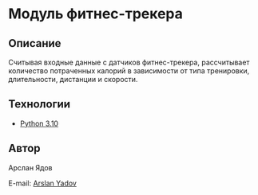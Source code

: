 # Модуль фитнес-трекера
## Описание
Считывая входные данные с датчиков фитнес-трекера, рассчитывает количество потраченных калорий в зависимости от типа тренировки, длительности, дистанции и скорости.
## Технологии
- [Python 3.10](https://docs.python.org/3.10/)
## Автор
Арслан Ядов

E-mail: [Arslan Yadov](mailto:arsyy90@gmail.com?subdject=Fitness%20tracker%YP)
